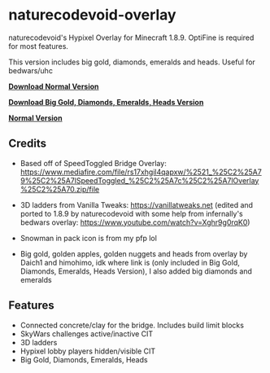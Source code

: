 # naturecodevoid-overlay

naturecodevoid's Hypixel Overlay for Minecraft 1.8.9. OptiFine is required for most features.

This version includes big gold, diamonds, emeralds and heads. Useful for bedwars/uhc

[**Download Normal Version**](https://github.com/naturecodevoid/naturecodevoid-overlay/archive/refs/heads/main.zip)

[**Download Big Gold, Diamonds, Emeralds, Heads Version**](https://github.com/naturecodevoid/naturecodevoid-overlay/archive/refs/heads/big-gold.zip)

[**Normal Version**](https://github.com/naturecodevoid/naturecodevoid-overlay/tree/main)

## Credits

<!-- prettier-ignore-start -->

- Based off of SpeedToggled Bridge Overlay: https://www.mediafire.com/file/rs17xhgil4qapxw/%2521_%25C2%25A79%25C2%25A7lSpeedToggled_%25C2%25A7c%25C2%25A7lOverlay%25C2%25A70.zip/file

- 3D ladders from Vanilla Tweaks: https://vanillatweaks.net (edited and ported to 1.8.9 by naturecodevoid with some help from infernally's bedwars overlay: https://www.youtube.com/watch?v=Xghr9g0rqK0)

- Snowman in pack icon is from my pfp lol

- Big gold, golden apples, golden nuggets and heads from overlay by Daich1 and himohimo, idk where link is (only included in Big Gold, Diamonds, Emeralds, Heads Version), I also added big diamonds and emeralds

<!-- prettier-ignore-end -->

## Features

-   Connected concrete/clay for the bridge. Includes build limit blocks
-   SkyWars challenges active/inactive CIT
-   3D ladders
-   Hypixel lobby players hidden/visible CIT
-   Big Gold, Diamonds, Emeralds, Heads
